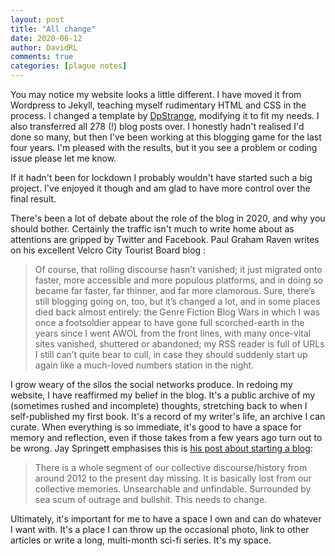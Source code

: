 ```yaml
---
layout: post
title: "All change"
date: 2020-06-12
author: DavidRL  
comments: true  
categories: [plague notes]
---
```


You may notice my website looks a little different. I have moved it from Wordpress to Jekyll, teaching myself rudimentary HTML and CSS in the process. I changed a template by [DpStrange](https://github.com/dpstrange/jekyll-bootstrap), modifying it to fit my needs. I also transferred all 278 (!) blog posts over. I honestly hadn't realised I'd done so many, but then I've been working at this blogging game for the last four years. I'm pleased with the results, but it you see a problem or coding issue please let me know.

If it hadn't been for lockdown I probably wouldn't have started such a big project. I've enjoyed it though and am glad to have more control over the final result.

There's been a lot of debate about the role of the blog in 2020, and why you should bother. Certainly the traffic isn't much to write home about as attentions are gripped by Twitter and Facebook. Paul Graham Raven writes on his excellent Velcro City Tourist Board blog :

> Of course, that rolling discourse hasn’t vanished; it just migrated onto faster, more accessible and more populous platforms, and in doing so became far faster, far thinner, and far more clamorous. Sure, there’s still blogging going on, too, but it’s changed a lot, and in some places died back almost entirely: the Genre Fiction Blog Wars in which I was once a footsoldier appear to have gone full scorched-earth in the years since I went AWOL from the front lines, with many once-vital sites vanished, shuttered or abandoned; my RSS reader is full of URLs I still can’t quite bear to cull, in case they should suddenly start up again like a much-loved numbers station in the night.

I grow weary of the silos the social networks produce. In redoing my website, I have reaffirmed my belief in the blog. It's a public archive of my (sometimes rushed and incomplete) thoughts, stretching back to when I self-published my first book. It's a record of my writer's life, an archive I can curate. When everything is so immediate, it's good to have a space for memory and reflection, even if those takes from a few years ago turn out to be wrong. Jay Springett emphasises this is [his post about starting a blog](https://thejaymo.net/2019/12/14/114-please-for-the-love-of-blarg-start-a-blog/):

> There is a whole segment of our collective discourse/history from around 2012 to the present day missing. It is basically lost from our collective memories. Unsearchable and unfindable. Surrounded by sea scum of outrage and bullshit. This needs to change.

Ultimately, it's important for me to have a space I own and can do whatever I want with. It's a place I can throw up the occasional photo, link to other articles or write a long, multi-month sci-fi series. It's my space.
